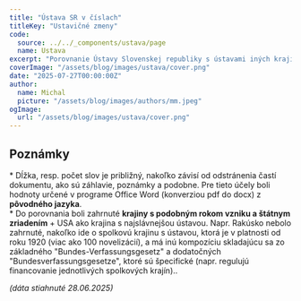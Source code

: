 ```yaml
---
title: "Ústava SR v číslach"
titleKey: "Ustavičné zmeny"
code:
  source: ../../_components/ustava/page
  name: Ustava
excerpt: "Porovnanie Ústavy Slovenskej republiky s ústavami iných krajín s podobným dátumom vzniku: kto má najdlhšiu ústavu, kto ju najčastejšie mení a ako jednoducho či zložito sa ústava dá zmeniť? Zhrnutie: Slovensko je tentoraz na čele!"
coverImage: "/assets/blog/images/ustava/cover.png"
date: "2025-07-27T00:00:00Z"
author:
  name: Michal
  picture: "/assets/blog/images/authors/mm.jpeg"
ogImage:
  url: "/assets/blog/images/ustava/cover.png"
---
```


## Poznámky

\* Dĺžka, resp. počet slov je približný, nakoľko závisí od odstránenia častí dokumentu, ako sú záhlavie, poznámky a podobne. Pre tieto účely boli hodnoty určené v programe Office Word (konverziou pdf do docx) z **pôvodného jazyka**.   
\* Do porovnania boli zahrnuté **krajiny s podobným rokom vzniku a štátnym zriadením** + USA ako krajina s najslávnejšou ústavou. Napr. Rakúsko nebolo zahrnuté, nakoľko ide o spolkovú krajinu s ústavou, ktorá je v platnosti od roku 1920 (viac ako 100 novelizácií), a má inú kompozíciu skladajúcu sa zo základného "Bundes-Verfassungsgesetz" a dodatočných "Bundesverfassungsgesetze", ktoré sú špecifické (napr. regulujú financovanie jednotlivých spolkových krajín)..  


_(dáta stiahnuté 28.06.2025)_
